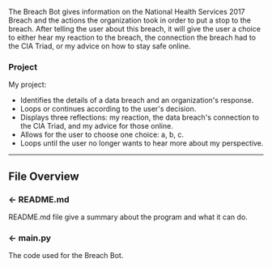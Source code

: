 The Breach Bot gives information on the National Health Services 2017 Breach and the actions the organization took in order to put a stop to the breach. After telling the user about this breach, it will give the user a choice to either hear my reaction to the breach, the connection the breach had to the CIA Triad, or my advice on how to stay safe online. 

### Project
My project: 
- Identifies the details of a data breach and an organization's response.
- Loops or continues according to the user's decision. 
- Displays three reflections:  my reaction, the data breach's connection to the CIA Triad, and my advice for those online.
- Allows for the user to choose one choice: a, b, c.
- Loops until the user no longer wants to hear more about my perspective. 
---

## File Overview

### ← README.md

README.md file give a summary about the program and what it can do.


### ← main.py
The code used for the Breach Bot.
